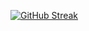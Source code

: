 [![GitHub Streak](https://github-readme-streak-stats.herokuapp.com/?user=athanop&theme=midnight-purple)](https://git.io/streak-stats)
